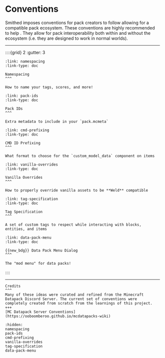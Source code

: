 # Conventions
Smithed imposes conventions for pack creators to follow allowing for a compatible pack ecosystem. These conventions are highly recommended to help . They allow for pack interoperability both within and without the ecosystem (i.e. they are designed to work in normal worlds).

----

::::{grid} 2
:gutter: 3

```{grid-item-card}
:link: namespacing
:link-type: doc

Namespacing
^^^

How to name your tags, scores, and more!
```

```{grid-item-card}
:link: pack-ids
:link-type: doc

Pack IDs
^^^

Extra metadata to include in your `pack.mcmeta`
```

```{grid-item-card}
:link: cmd-prefixing
:link-type: doc

CMD ID Prefixing
^^^

What format to choose for the `custom_model_data` component on items
```

```{grid-item-card}
:link: vanilla-overrides
:link-type: doc

Vanilla Overrides
^^^

How to properly override vanilla assets to be **Weld** compatible
```

```{grid-item-card}
:link: tag-specification
:link-type: doc

Tag Specification
^^^

A set of custom tags to respect while interacting with blocks, entities, and items
```

```{grid-item-card}
:link: data-pack-menu
:link-type: doc

{{new_bdg}} Data Pack Menu Dialog
^^^

The "mod menu" for data packs!
```

::::


----

```{card}
Credits
^^^
Many of these ideas were curated and refined from the Minecraft Datapack Discord Server. The current set of conventions were completely created from scratch from the learnings of this project.
+++
[MC Datapack Server Conventions](https://ooboomberoo.github.io/mcdatapacks-wiki)
```

```{toctree}
:hidden:
namespacing
pack-ids
cmd-prefixing
vanilla-overrides
tag-specification
data-pack-menu
```
